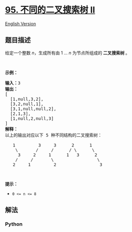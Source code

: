 # [95. 不同的二叉搜索树 II](https://leetcode-cn.com/problems/unique-binary-search-trees-ii)

[English Version](/leetcode/0000-0099/0095.Unique%20Binary%20Search%20Trees%20II/README_EN.md)

## 题目描述

<!-- 这里写题目描述 -->

<p>给定一个整数 <em>n</em>，生成所有由 1 ...&nbsp;<em>n</em> 为节点所组成的<strong> 二叉搜索树 </strong>。</p>

<p>&nbsp;</p>

<p><strong>示例：</strong></p>

<pre><strong>输入：</strong>3
<strong>输出：</strong>
[
&nbsp; [1,null,3,2],
&nbsp; [3,2,null,1],
&nbsp; [3,1,null,null,2],
&nbsp; [2,1,3],
&nbsp; [1,null,2,null,3]
]
<strong>解释：</strong>
以上的输出对应以下 5 种不同结构的二叉搜索树：

   1         3     3      2      1
    \       /     /      / \      \
     3     2     1      1   3      2
    /     /       \                 \
   2     1         2                 3
</pre>

<p>&nbsp;</p>

<p><strong>提示：</strong></p>

<ul>
	<li><code>0 &lt;= n &lt;= 8</code></li>
</ul>


## 解法

<!-- 这里可写通用的实现逻辑 -->

<!-- tabs:start -->

### **Python**

<!-- 这里可写当前语言的特殊实现逻辑 -->

```python

```

<!-- tabs:end -->
